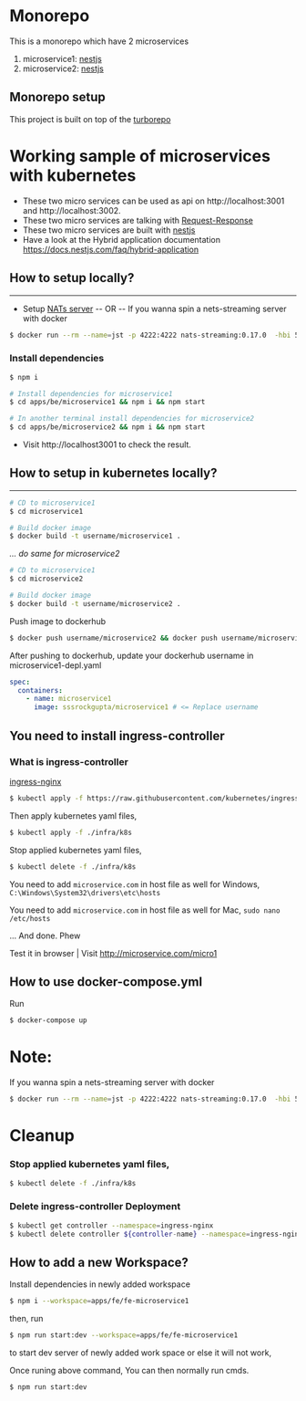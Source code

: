 # Monorepo

This is a monorepo which have 2 microservices
1. microservice1: [nestjs](https://docs.nestjs.com)
2. microservice2: [nestjs](https://docs.nestjs.com)

## Monorepo setup
This project is built on top of the [turborepo](https://turborepo.org/)
# Working sample of microservices with kubernetes
- These two micro services can be used as api on http://localhost:3001 and http://localhost:3002.
- These two micro services are talking with [Request-Response](https://docs.nestjs.com/microservices/nats#request-response)
- These two micro services are built with [nestjs](https://docs.nestjs.com/microservices/basics
)
- Have a look at the Hybrid application documentation https://docs.nestjs.com/faq/hybrid-application



## How to setup locally?
---

- Setup [NATs server](https://nats.io/)
-- OR --
If you wanna spin a nets-streaming server with docker 

```bash
$ docker run --rm --name=jst -p 4222:4222 nats-streaming:0.17.0  -hbi 5s -hbt 5s -hbf 2 -SD -cid ticketing
```

### Install dependencies

```bash
$ npm i
```

```bash
# Install dependencies for microservice1
$ cd apps/be/microservice1 && npm i && npm start

# In another terminal install dependencies for microservice2
$ cd apps/be/microservice2 && npm i && npm start
```
- Visit http://localhost3001 to check the result.




## How to setup in kubernetes locally?
---
```bash
# CD to microservice1
$ cd microservice1

# Build docker image
$ docker build -t username/microservice1 .
```
_... do same for microservice2_

```bash
# CD to microservice1
$ cd microservice2

# Build docker image
$ docker build -t username/microservice2 .
```

Push image to dockerhub
```bash
$ docker push username/microservice2 && docker push username/microservice2
```
After pushing to dockerhub, update your dockerhub username in microservice1-depl.yaml

```yaml
spec:
  containers:
    - name: microservice1
      image: sssrockgupta/microservice1 # <= Replace username
```

## You need to install ingress-controller

### What is ingress-controller
[ingress-nginx](https://kubernetes.github.io/ingress-nginx/deploy/#docker-desktop)

```bash
$ kubectl apply -f https://raw.githubusercontent.com/kubernetes/ingress-nginx/controller-v1.1.1/deploy/static/provider/cloud/deploy.yaml
```
Then apply kubernetes yaml files,
```bash
$ kubectl apply -f ./infra/k8s
```

Stop applied kubernetes yaml files,

```bash
$ kubectl delete -f ./infra/k8s
```

You need to add `microservice.com` in host file as well for Windows,
``C:\Windows\System32\drivers\etc\hosts``

You need to add `microservice.com` in host file as well for Mac,
``sudo nano /etc/hosts``

... And done. Phew

Test it in browser
| Visit http://microservice.com/micro1


## How to use docker-compose.yml
Run
```bash
$ docker-compose up
```

# Note:
If you wanna spin a nets-streaming server with docker 
```bash
$ docker run --rm --name=jst -p 4222:4222 nats-streaming:0.17.0  -hbi 5s -hbt 5s -hbf 2 -SD -cid ticketing
```


# Cleanup

### Stop applied kubernetes yaml files,

```bash
$ kubectl delete -f ./infra/k8s
```
### Delete ingress-controller Deployment

```bash
$ kubectl get controller --namespace=ingress-nginx
$ kubectl delete controller ${controller-name} --namespace=ingress-nginx
```


## How to add a new Workspace?

Install dependencies in newly added workspace
```bash
$ npm i --workspace=apps/fe/fe-microservice1
```
then, run

```bash
$ npm run start:dev --workspace=apps/fe/fe-microservice1
```
to start dev server of newly added work space or else it will not work,

Once runing above command, You can then normally run cmds.

```bash
$ npm run start:dev
```